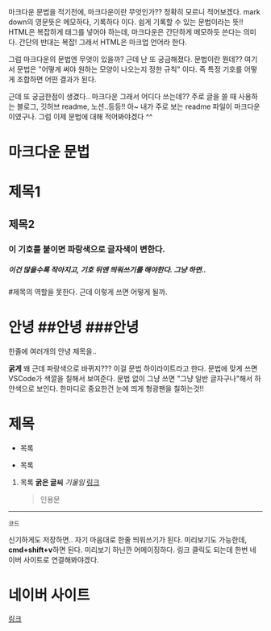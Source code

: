 마크다운 문법을 적기전에, 마크다운이란 무엇인가?? 정확히 모르니 적어보겠다.
mark down의 영문뜻은 메모하다, 기록하다 이다.
쉽게 기록할 수 있는 문법이라는 뜻!!
HTML은 복잡하게 태그를 넣어야 하는데, 마크다운은 간단하게 메모하듯 쓴다는 의미다.
간단의 반대는 복잡! 그래서 HTML은 마크업 언어라 한다.

그럼 마크다운의 문법엔 무엇이 있을까? 근데 난 또 궁금해졌다. 문법이란 뭔데??
여기서 문법은 "어떻게 써야 원하는 모양이 나오는지 정한 규칙" 이다.
즉 특정 기호를 어떻게 조합하면 어떤 결과가 된다.

근데 또 궁금한점이 생겼다.. 마크다운 그래서 어디다 쓰는데??
주로 글을 쓸 때 사용하는 블로그, 깃허브 readme, 노션..등등!!
아~ 내가 주로 보는 readme 파일이 마크다운이였구나.
그럼 이제 문법에 대해 적어봐야겠다 ^^

# 마크다운 문법

# 제목1

## 제목2

### 이 기호를 붙이면 파랑색으로 글자색이 변한다.

##### 이건 많을수록 작아지고, 기호 뒤엔 띄워쓰기를 해야한다. 그냥 하면..

#제목의 역할을 못한다. 근데 이렇게 쓰면 어떻게 될까.

# 안녕 ##안녕 ###안녕

한줄에 여러개의 안녕 제목을..

**굵게**
왜 근데 파랑색으로 바뀌지???
이걸 문법 하이라이트라고 한다. 문법에 맞게 쓰면 VSCode가 색깔을 칠해서 보여준다.
문법 없이 그냥 쓰면 "그냥 일반 글자구나"해서 하얀색으로 보인다.
한마디로 중요한건 눈에 띄게 형광팬을 칠하는것!!

# 제목

- 목록

* 목록

1. 목록
   **굵은 글씨**
   _기울임_
   [링크](url)
   > 인용문

---

`코드`

신기하게도 저장하면.. 자기 마음대로 한줄 띄워쓰기가 된다.
미리보기도 가능한데, **cmd+shift+v**하면 된다. 미리보기 하닌깐 어메이징하다.
링크 클릭도 되는데 한번 네이버 사이트로 연결해봐야겠다.

# 네이버 사이트

[링크](https://www.naver.com)
